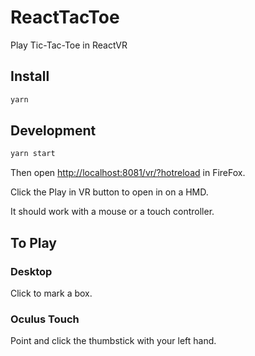 # ReactTacToe

Play Tic-Tac-Toe in ReactVR

## Install

```bash
yarn
```

## Development

```bash
yarn start
```

Then open [http://localhost:8081/vr/?hotreload](http://localhost:8081/vr/?hotreload) in FireFox.

Click the Play in VR button to open in on a HMD.

It should work with a mouse or a touch controller.

## To Play

### Desktop

Click to mark a box.

### Oculus Touch

Point and click the thumbstick with your left hand.
